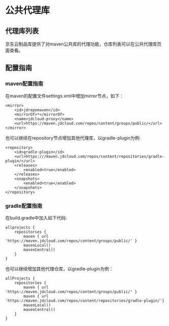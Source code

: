 # 公共代理库

## 代理库列表

京东云制品库提供了对maven公共库的代理功能，仓库列表可以在公共代理库页面查看。


## 配置指南

### maven配置指南

在maven的配置文件settings.xml中增加mirror节点，如下：

```
<mirror>
    <id>jdrepomaven</id>
    <mirrorOf>*</mirrorOf>
    <name>jdcloud-proxy</name>
    <url>https://maven.jdcloud.com/repos/content/groups/public/</url>
</mirror>

```
也可以继续在repository节点增加其他代理库，以gradle-plugin为例:

```
<repository>
    <id>gradle-plugin</id>
    <url>https:///maven.jdcloud.com/repos/content/repositories/gradle-plugin/</url>
    <releases>
        <enabled>true</enabled>
    </releases>
    <snapshots>
        <enabled>true</enabled>
    </snapshots>
</repository>

```

### gradle配置指南
在build.gradle中加入如下代码:

```
allprojects {
    repositories {
        maven { url 'https://maven.jdcloud.com/repos/content/groups/public/' }
        mavenLocal()
        mavenCentral()
    }
}
```

也可以继续增加其他代理仓库，以gradle-plugin为例：
```
allProjects {
    repositories {
        maven { url 'https://maven.jdcloud.com/repos/content/groups/public/' }
        maven { url 'https://maven.jdcloud.com/repos/content/repositories/gradle-plugin/'}
        mavenLocal()
        mavenCentral()
    }
}
```

